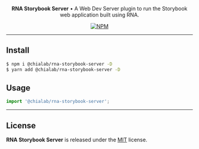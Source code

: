 <p align="center">
    <strong>RNA Storybook Server</strong> • A Web Dev Server plugin to run the Storybook web application built using RNA.
</p>

<p align="center">
    <a href="https://www.npmjs.com/package/@chialab/rna-storybook-server"><img alt="NPM" src="https://img.shields.io/npm/v/@chialab/rna-storybook-server.svg?style=flat-square"></a>
</p>

---

## Install

```sh
$ npm i @chialab/rna-storybook-server -D
$ yarn add @chialab/rna-storybook-server -D
```

## Usage

```js
import '@chialab/rna-storybook-server';

```

---

## License

**RNA Storybook Server** is released under the [MIT](https://github.com/chialab/rna/blob/master/packages/rna-storybook-server/LICENSE) license.
